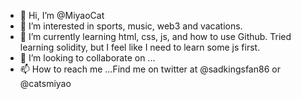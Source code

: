 - 👋 Hi, I’m @MiyaoCat
- 👀 I’m interested in sports, music, web3 and vacations. 
- 🌱 I’m currently learning html, css, js, and how to use Github. Tried learning solidity, but I feel like I need to learn some js first. 
- 💞️ I’m looking to collaborate on ...
- 📫 How to reach me ...Find me on twitter at @sadkingsfan86 or @catsmiyao

<!---
MiyaoCat/MiyaoCat is a ✨ special ✨ repository because its `README.md` (this file) appears on your GitHub profile.
You can click the Preview link to take a look at your changes.
--->
